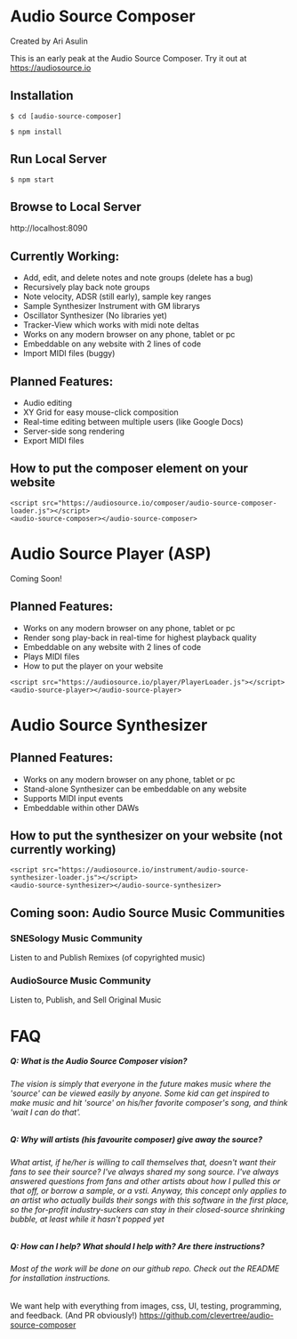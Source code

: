 # Audio Source Composer

Created by Ari Asulin

This is an early peak at the Audio Source Composer. Try it out at https://audiosource.io

## Installation
`$ cd [audio-source-composer]`

`$ npm install`

## Run Local Server
`$ npm start`

## Browse to Local Server
http://localhost:8090

## Currently Working:
* Add, edit, and delete notes and note groups (delete has a bug)
* Recursively play back note groups
* Note velocity, ADSR (still early), sample key ranges
* Sample Synthesizer Instrument with GM librarys
* Oscillator Synthesizer (No libraries yet)
* Tracker-View which works with midi note deltas
* Works on any modern browser on any phone, tablet or pc
* Embeddable on any website with 2 lines of code
* Import MIDI files (buggy)

## Planned Features:
* Audio editing
* XY Grid for easy mouse-click composition
* Real-time editing between multiple users (like Google Docs)
* Server-side song rendering
* Export MIDI files

## How to put the composer element on your website
```
<script src="https://audiosource.io/composer/audio-source-composer-loader.js"></script>
<audio-source-composer></audio-source-composer>
```


# Audio Source Player (ASP)
Coming Soon!

## Planned Features:

* Works on any modern browser on any phone, tablet or pc
* Render song play-back in real-time for highest playback quality
* Embeddable on any website with 2 lines of code
* Plays MIDI files
* How to put the player on your website
```
<script src="https://audiosource.io/player/PlayerLoader.js"></script>
<audio-source-player></audio-source-player>
```


# Audio Source Synthesizer

## Planned Features:
* Works on any modern browser on any phone, tablet or pc
* Stand-alone Synthesizer can be embeddable on any website
* Supports MIDI input events
* Embeddable within other DAWs

## How to put the synthesizer on your website (not currently working)
```
<script src="https://audiosource.io/instrument/audio-source-synthesizer-loader.js"></script>
<audio-source-synthesizer></audio-source-synthesizer>
```


## Coming soon: Audio Source Music Communities
### SNESology Music Community
Listen to and Publish Remixes (of copyrighted music)

### AudioSource Music Community
Listen to, Publish, and Sell Original Music


# FAQ

##### Q: What is the Audio Source Composer vision?
######  The vision is simply that everyone in the future makes music where the 'source' can be viewed easily by anyone. Some kid can get inspired to make music and hit 'source' on his/her favorite composer's song, and think 'wait I can do that'.

##### Q: Why will artists (his favourite composer) give away the source?
###### What artist, if he/her is willing to call themselves that, doesn't want their fans to see their source? I've always shared my song source. I've always answered questions from fans and other artists about how I pulled this or that off, or borrow a sample, or a vsti. Anyway, this concept only applies to an artist who actually builds their songs with this software in the first place, so the for-profit industry-suckers can stay in their closed-source shrinking bubble, at least while it hasn't popped yet

##### Q: How can I help? What should I help with? Are there instructions? 
###### Most of the work will be done on our github repo. Check out the README for installation instructions. 
We want help with everything from images, css, UI, testing, programming, and feedback. (And PR obviously!)
https://github.com/clevertree/audio-source-composer
